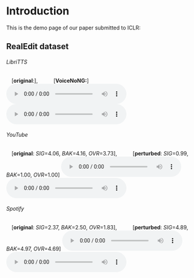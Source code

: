 # Introduction

This is the demo page of our paper submitted to ICLR:


## RealEdit dataset

###### LibriTTS

 [**original**:],   [**VoiceNoNG:**]
<audio style="width:320px" controls="controls">
	<source src="wavs/original_116_288046_000004_000007.wav" type="audio/wav" />
</audio>
<audio style="width:320px" controls="controls">
	<source src="wavs/VoiceNoNG_116_288046_000004_000007.redit.round-0.wav" type="audio/wav" />
</audio>


###### YouTube 
 [**original**: *SIG*=4.06, *BAK*=4.16, *OVR*=3.73],   [**perturbed**: *SIG*=0.99, *BAK*=1.00, *OVR*=1.00]
<audio style="width:320px" controls="controls">
	<source src="wavs/DNS/original_DNSMOS_SIG_4.06_BAK_4.16_OVR_3.73_book_00007_chp_0008_reader_01326_9_7J3kchZ5UAg-0BQdzcum73Y-door_Freesound_validated_419319_3_snr27_fileid_39095.wav" type="audio/wav" />
</audio>
<audio style="width:320px" controls="controls">
	<source src="wavs/DNS/attacked_DNSMOS_SIG_0.99_BAK_1.00_OVR_1.00_book_00007_chp_0008_reader_01326_9_7J3kchZ5UAg-0BQdzcum73Y-door_Freesound_validated_419319_3_snr27_fileid_39095.wav" type="audio/wav" />
</audio>


###### Spotify 
 [**original**: *SIG*=2.37, *BAK*=2.50, *OVR*=1.83],   [**perturbed**: *SIG*=4.89, *BAK*=4.97, *OVR*=4.69]
<audio style="width:320px" controls="controls">
	<source src="wavs/DNS/original_DNSMOS_SIG_2.37_BAK_2.50_OVR_1.83_book_00007_chp_0008_reader_01326_48_CXtk8W2gNmY-JwhlLR98Zac-S_ilE4zabbA_snr36_fileid_15337.wav" type="audio/wav" />
</audio>
<audio style="width:320px" controls="controls">
	<source src="wavs/DNS/attacked_DNSMOS_SIG_4.89_BAK_4.97_OVR_4.69_book_00007_chp_0008_reader_01326_48_CXtk8W2gNmY-JwhlLR98Zac-S_ilE4zabbA_snr36_fileid_15337.wav" type="audio/wav" />
</audio>



